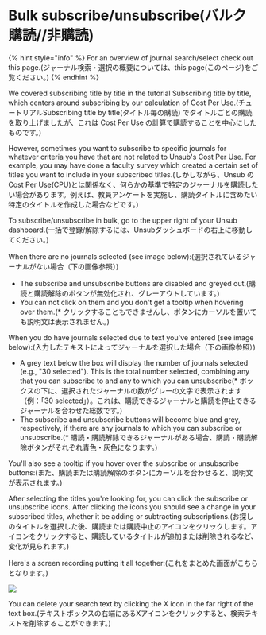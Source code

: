 # Bulk subscribe/unsubscribe(バルク購読//非購読)

{% hint style="info" %}
For an overview of journal search/select check out this page.(ジャーナル検索・選択の概要については、this page(このページ)をご覧ください。)
{% endhint %}

We covered subscribing title by title in the tutorial Subscribing title by title, which centers around subscribing by our calculation of Cost Per Use.(チュートリアルSubscribing title by title(タイトル毎の購読) でタイトルごとの購読を取り上げましたが、これは Cost Per Use の計算で購読することを中心にしたものです。)

However, sometimes you want to subscribe to specific journals for whatever criteria you have that are not related to Unsub's Cost Per Use. For example, you may have done a faculty survey which created a certain set of titles you want to include in your subscribed titles.(しかしながら、Unsub の Cost Per Use(CPU)とは関係なく、何らかの基準で特定のジャーナルを購読したい場合があります。例えば、教員アンケートを実施し、購読タイトルに含めたい特定のタイトルを作成した場合などです。)

To subscribe/unsubscribe in bulk, go to the upper right of your Unsub dashboard.(一括で登録/解除するには、Unsubダッシュボードの右上に移動してください。)

When there are no journals selected (see image below):(選択されているジャーナルがない場合（下の画像参照）)

* The subscribe and unsubscribe buttons are disabled and greyed out.(購読と購読解除のボタンが無効化され、グレーアウトしています。)
* You can not click on them and you don't get a tooltip when hovering over them.(\* クリックすることもできませんし、ボタンにカーソルを置いても説明文は表示されません。)

When you do have journals selected due to text you've entered (see image below):(入力したテキストによってジャーナルを選択した場合（下の画像参照）)

* A grey text below the box will display the number of journals selected (e.g., "30 selected"). This is the total number selected, combining any that you can subscribe to and any to which you can unsubscribe(\* ボックスの下に、選択されたジャーナルの数がグレーの文字で表示されます（例：「30 selected」）。これは、購読できるジャーナルと購読を停止できるジャーナルを合わせた総数です。)
* The subscribe and unsubscribe buttons will become blue and grey, respectively, if there are any journals to which you can subscribe or unsubscribe.(\* 購読・購読解除できるジャーナルがある場合、購読・購読解除ボタンがそれぞれ青色・灰色になります。)

You'll also see a tooltip if you hover over the subscribe or unsubscribe buttons:(また、購読または購読解除のボタンにカーソルを合わせると、説明文が表示されます。)

After selecting the titles you're looking for, you can click the subscribe or unsubscribe icons. After clicking the icons you should see a change in your subscribed titles, whether it be adding or subtracting subscriptions.(お探しのタイトルを選択した後、購読または購読中止のアイコンをクリックします。アイコンをクリックすると、購読しているタイトルが追加または削除されるなど、変化が見られます。)

Here's a screen recording putting it all together:(これをまとめた画面がこちらとなります。)

![](https://i.imgur.com/27zWND6.gif)

You can delete your search text by clicking the X icon in the far right of the text box.(テキストボックスの右端にあるXアイコンをクリックすると、検索テキストを削除することができます。)
